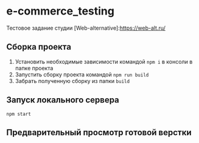 # e-commerce_testing
Тестовое задание студии [Web-alternative]:https://web-alt.ru/

## Сборка проекта
1. Установить необходимые зависимости командой `npm i` в консоли в папке проекта
2. Запустить сборку проекта командой `npm run build`
3. Забрать полученную сборку из папки `build`

## Запуск локального сервера
`npm start`

## Предварительный просмотр готовой верстки
[Верстка]:https://imozi.github.io/e-commerce_testing/build/
